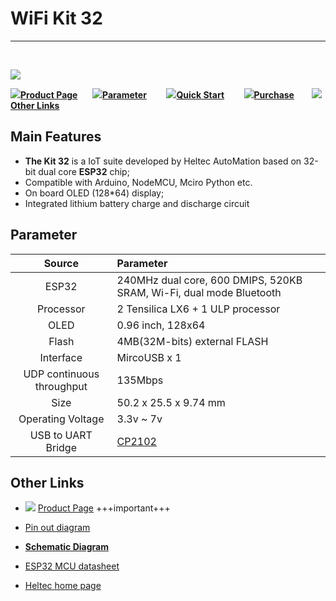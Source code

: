 # WiFi Kit 32
***
&nbsp;

<img src="img/products/esp_arduino/wifi_kit_32/01.jpg">



![](http://heltec.cn/icon/idea.png)**[Product Page](http://www.heltec.cn/project/wifi-kit-32/?lang=en)**&nbsp;&nbsp;&nbsp;&nbsp;&nbsp;&nbsp;![](http://heltec.cn/icon/list.png)**[Parameter](#parameter)**&nbsp;&nbsp;&nbsp;&nbsp;&nbsp;&nbsp;&nbsp;&nbsp;![](http://heltec.cn/icon/startup.png)**[Quick Start](https://docs.heltec.cn/#/en/user_manual/how_to_install_esp32_Arduino)** &nbsp;&nbsp;&nbsp;&nbsp;&nbsp;&nbsp; ![](http://heltec.cn/icon/shop.png)**[Purchase](https://item.taobao.com/item.htm?spm=a1z10.1-c.w14866899-17001092433.5.5728fdd9CD1FCQ&id=555572682989)**&nbsp;&nbsp;&nbsp;&nbsp;&nbsp;&nbsp; ![](http://heltec.cn/icon/link.png)**[Other Links](#Other-Links)**



## Main Features



- **The Kit 32** is a IoT suite developed by Heltec AutoMation based on 32-bit dual core **ESP32** chip;
- Compatible with Arduino, NodeMCU, Mciro Python etc.
- On board OLED (128*64) display;
- Integrated lithium battery charge and discharge circuit



 ## Parameter



|          Source           | Parameter                                                    |
| :-----------------------: | :----------------------------------------------------------- |
|           ESP32           | 240MHz dual core, 600 DMIPS, 520KB SRAM, Wi-Fi, dual mode Bluetooth |
|         Processor         | 2 Tensilica LX6 + 1 ULP processor                            |
|           OLED            | 0.96 inch, 128x64                                            |
|           Flash           | 4MB(32M-bits) external FLASH                                 |
|         Interface         | MircoUSB x 1                                                 |
| UDP continuous throughput | 135Mbps                                                      |
|           Size            | 50.2 x 25.5 x 9.74 mm                                        |
|     Operating Voltage     | 3.3v ~ 7v                                                    |
|    USB to UART Bridge     | [CP2102](http://docs.heltec.cn/#/en/user_manual/establish_serial_connection) |



## Other Links

- ![](http://heltec.cn/icon/left_hand.png) [Product Page](http://www.heltec.cn/project/wifi-kit-32/?lang=en)  +++important+++

-  [Pin out diagram](https://github.com/Heltec-Aaron-Lee/WiFi_Kit_series/blob/master/PinoutDiagram/WIFI%20Kit%2032.pdf)
-  **[Schematic Diagram](https://github.com/Heltec-Aaron-Lee/WiFi_Kit_series/blob/master/SchematicDiagram/WIFI_Kit_32_Schematic_diagram.PDF)**
-  [ESP32 MCU datasheet](https://www.espressif.com/en/products/hardware/esp32/resources)
-  [Heltec home page](http://www.heltec.cn/?lang=en)
